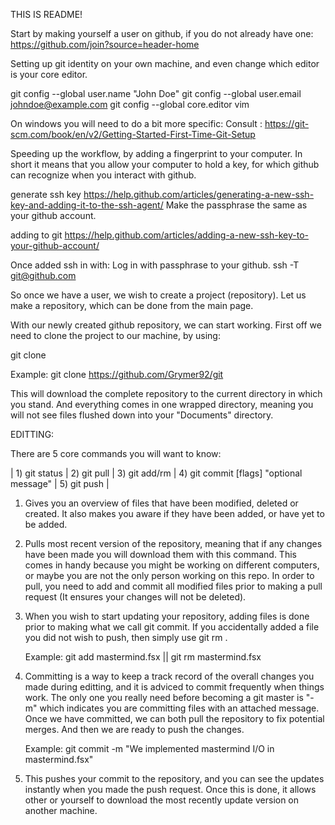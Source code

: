 THIS IS README!

Start by making yourself a user on github, if you do not already have one:
https://github.com/join?source=header-home

Setting up git identity on your own machine, and even change which editor is your core editor.

git config --global user.name "John Doe"
git config --global user.email johndoe@example.com
git config --global core.editor vim

On windows you will need to do a bit more specific:
Consult : https://git-scm.com/book/en/v2/Getting-Started-First-Time-Git-Setup

Speeding up the workflow, by adding a fingerprint to your computer.
In short it means that you allow your computer to hold a key, for which github can recognize when you interact with github.

generate ssh key
https://help.github.com/articles/generating-a-new-ssh-key-and-adding-it-to-the-ssh-agent/
Make the passphrase the same as your github account.

adding to git
https://help.github.com/articles/adding-a-new-ssh-key-to-your-github-account/

Once added ssh in with:
Log in with passphrase to your github.
ssh -T git@github.com


So once we have a user, we wish to create a project (repository).
Let us make a repository, which can be done from the main page.

With our newly created github repository, we can start working.
First off we need to clone the project to our machine, by using:

git clone <repo>

Example:
git clone https://github.com/Grymer92/git

This will download the complete repository to the current directory in which you stand.
And everything comes in one wrapped directory, meaning you will not see files flushed down into your "Documents" directory.

EDITTING:

There are 5 core commands you will want to know:

| 1) git status |
2) git pull |
3) git add/rm <filename> |
4) git commit [flags] "optional message" |
5) git push |

1) Gives you an overview of files that have been modified, deleted or created.
   It also makes you aware if they have been added, or have yet to be added.

2) Pulls most recent version of the repository, meaning that if any changes have been made you will download them with this command.
   This comes in handy because you might be working on different computers, or maybe you are not the only person working on this repo.
   In order to pull, you need to add and commit all modified files prior to making a pull request (It ensures your changes will not be deleted).

3) When you wish to start updating your repository, adding files is done prior to making what we call git commit.
   If you accidentally added a file you did not wish to push, then simply use git rm <filename>.

   Example:
   git add mastermind.fsx ||
   git rm  mastermind.fsx

4) Committing is a way to keep a track record of the overall changes you made during editting,
   and it is adviced to commit frequently when things work.
   The only one you really need before becoming a git master is "-m" which indicates you are committing files with an attached message.
   Once we have committed, we can both pull the repository to fix potential merges.
   And then we are ready to push the changes.

   Example:
   git commit -m "We implemented mastermind I/O in mastermind.fsx"

5) This pushes your commit to the repository, and you can see the updates instantly when you made the push request.
   Once this is done, it allows other or yourself to download the most recently update version on another machine.
   
   